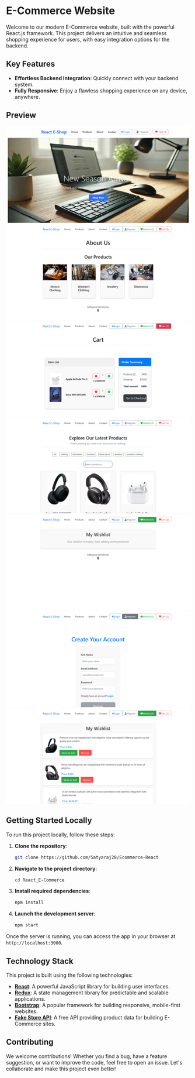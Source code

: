 # E-Commerce Website

Welcome to our modern E-Commerce website, built with the powerful React.js framework. This project delivers an intuitive and seamless shopping experience for users, with easy integration options for the backend.

## Key Features

- **Effortless Backend Integration**: Quickly connect with your backend system.
- **Fully Responsive**: Enjoy a flawless shopping experience on any device, anywhere.

## Preview

![App Screenshot](https://github.com/Satyaraj28/Ecommerce-React/blob/main/Screenshot.png)
![App Screenshot](https://github.com/Satyaraj28/Ecommerce-React/blob/main/Screenshots/FireShot%20Capture%20016%20-%20Ecommerce%20Website%20-%20localhost.png)
![App Screenshot](https://github.com/Satyaraj28/Ecommerce-React/blob/main/Screenshots/FireShot%20Capture%20017%20-%20Ecommerce%20Website%20-%20localhost.png)
![App Screenshot](https://github.com/Satyaraj28/Ecommerce-React/blob/main/Screenshots/FireShot%20Capture%20018%20-%20Ecommerce%20Website%20-%20localhost.png)
![App Screenshot](https://github.com/Satyaraj28/Ecommerce-React/blob/main/Screenshots/FireShot%20Capture%20020%20-%20Ecommerce%20Website%20-%20localhost.png)
![App Screenshot](https://github.com/Satyaraj28/Ecommerce-React/blob/main/Screenshots/FireShot%20Capture%20021%20-%20Ecommerce%20Website%20-%20localhost.png)
![App Screenshot](https://github.com/Satyaraj28/Ecommerce-React/blob/main/Screenshots/FireShot%20Capture%20028%20-%20Ecommerce%20Website%20-%20localhost.png)

## Getting Started Locally

To run this project locally, follow these steps:

1. **Clone the repository**:
    ```bash
    git clone https://github.com/Satyaraj28/Ecommerce-React
    ```

2. **Navigate to the project directory**:
    ```bash
    cd React_E-Commerce
    ```

3. **Install required dependencies**:
    ```bash
    npm install
    ```

4. **Launch the development server**:
    ```bash
    npm start
    ```

Once the server is running, you can access the app in your browser at `http://localhost:3000`.

## Technology Stack

This project is built using the following technologies:

- **[React](https://reactjs.org/)**: A powerful JavaScript library for building user interfaces.
- **[Redux](https://redux.js.org/)**: A state management library for predictable and scalable applications.
- **[Bootstrap](https://getbootstrap.com/)**: A popular framework for building responsive, mobile-first websites.
- **[Fake Store API](https://fakestoreapi.com/)**: A free API providing product data for building E-Commerce sites.

## Contributing

We welcome contributions! Whether you find a bug, have a feature suggestion, or want to improve the code, feel free to open an issue. Let's collaborate and make this project even better!
